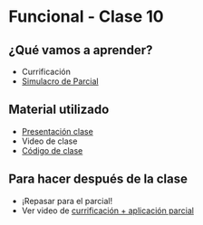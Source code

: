 # Funcional - Clase 10

## ¿Qué vamos a aprender?

* Currificación
* [Simulacro de Parcial](https://docs.google.com/document/d/1nFn8OZ5_eFrE9acFiSHZW_Hht8Nnw7Ng_zxSZXzJfs4)

## Material utilizado

* [Presentación clase](https://docs.google.com/presentation/d/1fx7m59aSBYtoJcUBN3x6HSbv-rwr_SVEOfIT_nOavE0)
* Video de clase
* [Código de clase](https://github.com/pdep-st/seguimiento/blob/main/seguimiento/2023/funcional/practica/simulacro.hs)

## Para hacer después de la clase

* ¡Repasar para el parcial!
* Ver video de [currificación + aplicación parcial](https://youtu.be/N-Fh6Zf89HU)

